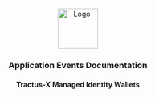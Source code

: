 
<a name="readme-top"></a>

<!-- Caption -->

<br />
<div align="center">
  <a href="https://eclipse-tractusx.github.io/img/logo_tractus-x.svg">
    <img src="https://eclipse-tractusx.github.io/img/logo_tractus-x.svg" alt="Logo" width="80" height="80">
  </a>

<h3 align="center">Application Events Documentation</h3>
<h4 align="center">Tractus-X Managed Identity Wallets</h4>

</div>
